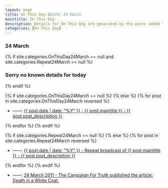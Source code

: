 ```yaml
---
layout: page
title: On This Day &#124; 24 March
maintitle: On This Day
description: Details for On This Day are genarated by the posts added to the website so the content is subject to changes/updates over time.
categories: [On This Day]
---
```


<h3>24 March</h3>

{% if site.categories.OnThisDay24March == null and site.categories.Repeat24March == null %}
  <h3>Sorry no known details for today</h3>
{% endif %}

{% if site.categories.OnThisDay24March == null %}
{% else %}
{% for post in site.categories.OnThisDay24March reversed %}
<ul>
<li> ——: <a href="{{ post.url }}">{{ post.date | date: "%Y" }} - {{ post.maintitle }} - {{ post.post_description }}</a></li>
</ul>
{% endfor %}
{% endif %}

{% if site.categories.Repeat24March == null %}
{% else %}
{% for post in site.categories.Repeat24March reversed %}
<ul>
<li> ——: <a href="{{ post.url }}">{{ post.date | date: "%Y" }} - Repeat broadcast of {{ post.maintitle }} - {{ post.post_description }}</a></li>
</ul>
{% endfor %}
{% endif %}

<ul>
<li> ——: <a href="/1963-11-04-lena-zavaroni/#campaign-for-truth">24 March 2011 - The Campaign For Truth published the article: Death in a White Coat.</a></li>
</ul>


